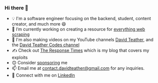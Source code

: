 ### Hi there 👋
- 💡 I'm a software engineer focusing on the backend, student, content creator, and much more 😄
- 🔭 I’m currently working on creating a resource for [everything web scraping](https://github.com/davidteather/everything-web-scraping)
- 🎥 I'm also making videos on my YouTube channels [David Teather](https://www.youtube.com/c/davidteather?sub_confirmation=1), and the [David Teather Codes channel](https://www.youtube.com/c/DavidTeatherCodes?sub_confirmation=1)
- ✍️ Check out [The Response Times](https://theresponsetimes.com) which is my blog that covers my exploits
- 😊 Consider [sponsoring](https://github.com/sponsors/davidteather) me
- 📫 Email me at contact.davidteather@gmail.com for any inquiries.
- 🐧 Connect with me on [LinkedIn](https://www.linkedin.com/in/davidteather/)
